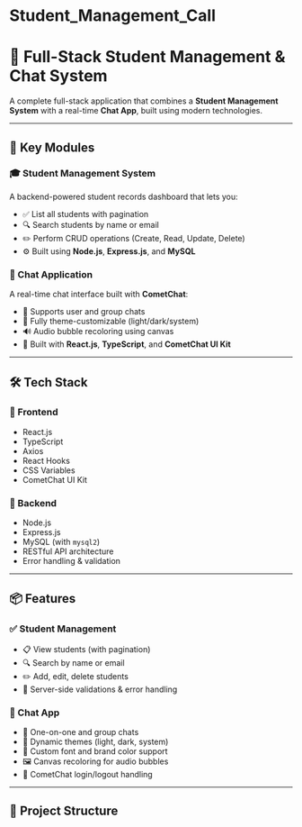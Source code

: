 # Student_Management_Call
# 📘 Full-Stack Student Management & Chat System

A complete full-stack application that combines a **Student Management System** with a real-time **Chat App**, built using modern technologies.

---

## 🧠 Key Modules

### 🎓 Student Management System

A backend-powered student records dashboard that lets you:

- ✅ List all students with pagination
- 🔍 Search students by name or email
- ✏️ Perform CRUD operations (Create, Read, Update, Delete)
- ⚙️ Built using **Node.js**, **Express.js**, and **MySQL**

### 💬 Chat Application

A real-time chat interface built with **CometChat**:

- 👤 Supports user and group chats
- 🎨 Fully theme-customizable (light/dark/system)
- 🔊 Audio bubble recoloring using canvas
- 📱 Built with **React.js**, **TypeScript**, and **CometChat UI Kit**

---

## 🛠️ Tech Stack

### 🔹 Frontend

- React.js
- TypeScript
- Axios
- React Hooks
- CSS Variables
- CometChat UI Kit

### 🔸 Backend

- Node.js
- Express.js
- MySQL (with `mysql2`)
- RESTful API architecture
- Error handling & validation

---

## 📦 Features

### ✅ Student Management

- 📋 View students (with pagination)
- 🔍 Search by name or email
- ✏️ Add, edit, delete students
- 🔐 Server-side validations & error handling

### 💬 Chat App

- 👥 One-on-one and group chats
- 🎨 Dynamic themes (light, dark, system)
- 🔧 Custom font and brand color support
- 🖼️ Canvas recoloring for audio bubbles
- 🔌 CometChat login/logout handling

---

## 📂 Project Structure

